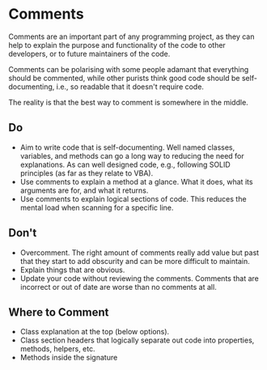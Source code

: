 # Comments

Comments are an important part of any programming project, as they can help to explain the purpose and functionality of the code to other developers, or to future maintainers of the code.

Comments can be polarising with some people adamant that everything should be commented, while other purists think good code should be self-documenting, i.e., so readable that it doesn't require code.

The reality is that the best way to comment is somewhere in the middle.

## Do

- Aim to write code that is self-documenting. Well named classes, variables, and methods can go a long way to reducing the need for explanations. As can well designed code, e.g., following SOLID principles (as far as they relate to VBA).
- Use comments to explain a method at a glance. What it does, what its arguments are for, and what it returns.
- Use comments to explain logical sections of code. This reduces the mental load when scanning for a specific line.

## Don't

- Overcomment. The right amount of comments really add value but past that they start to add obscurity and can be more difficult to maintain.
- Explain things that are obvious.
- Update your code without reviewing the comments. Comments that are incorrect or out of date are worse than no comments at all.

## Where to Comment

- Class explanation at the top (below options).
- Class section headers that logically separate out code into properties, methods, helpers, etc.
- Methods inside the signature
